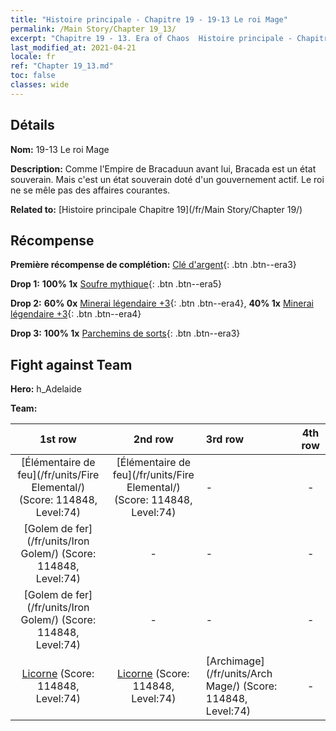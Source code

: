 ```yaml
---
title: "Histoire principale - Chapitre 19 - 19-13 Le roi Mage"
permalink: /Main Story/Chapter 19_13/
excerpt: "Chapitre 19 - 13. Era of Chaos  Histoire principale - Chapitre 19_13. 19-13 Le roi Mage"
last_modified_at: 2021-04-21
locale: fr
ref: "Chapter 19_13.md"
toc: false
classes: wide
---
```


## Détails

 **Nom:** 19-13 Le roi Mage

 **Description:** Comme l'Empire de Bracaduun avant lui, Bracada est un état souverain. Mais c'est un état souverain doté d'un gouvernement actif. Le roi ne se mêle pas des affaires courantes.

 **Related to:** [Histoire principale Chapitre 19](/fr/Main Story/Chapter 19/)

## Récompense

 **Première récompense de complétion:** [Clé d'argent](/fr/Items/con_693/){: .btn .btn--era3}

 **Drop 1:** **100% 1x** [Soufre mythique](/fr/Items/mat_64/){: .btn .btn--era5}

 **Drop 2:** **60% 0x** [Minerai légendaire +3](/fr/Items/mat_54/){: .btn .btn--era4}, **40% 1x** [Minerai légendaire +3](/fr/Items/mat_54/){: .btn .btn--era4}

 **Drop 3:** **100% 1x** [Parchemins de sorts](/fr/Items/con_694/){: .btn .btn--era3}


## Fight against Team
 **Hero:** h_Adelaide

 **Team:**


  | 1st row | 2nd row | 3rd row | 4th row |
  |:----:|:----:|:----|:----:|
  | [Élémentaire de feu](/fr/units/Fire Elemental/) (Score: 114848, Level:74)  | [Élémentaire de feu](/fr/units/Fire Elemental/) (Score: 114848, Level:74)  | - | - |
  | [Golem de fer](/fr/units/Iron Golem/) (Score: 114848, Level:74)  | - | - | - |
  | [Golem de fer](/fr/units/Iron Golem/) (Score: 114848, Level:74)  | - | - | - |
  | [Licorne](/fr/units/Unicorn/) (Score: 114848, Level:74)  | [Licorne](/fr/units/Unicorn/) (Score: 114848, Level:74)  | [Archimage](/fr/units/Arch Mage/) (Score: 114848, Level:74)  | - |


